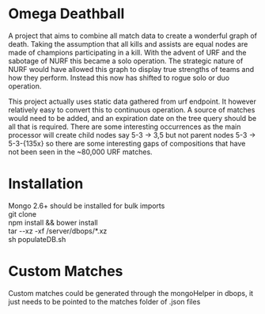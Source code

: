 # Omega Deathball

A project that aims to combine all match data to create a wonderful graph of death. Taking the assumption that all kills and assists are equal nodes are made of champions participating in a kill. With the advent of URF and the sabotage of NURF this became a solo operation. The strategic nature of NURF would have allowed this graph to display true strengths of teams and how they perform. Instead this now has shifted to rogue solo or duo operation.


This project actually uses static data gathered from urf endpoint. It however relatively easy to convert this to continuous operation. A source of matches would need to be added, and an expiration date on the tree query should be all that is required. There are some interesting occurrences as the main processor will create child nodes say 5-3 -> 3,5 but not parent nodes 5-3 -> 5-3-{135x} so there are some interesting gaps of compositions that have not been seen in the ~80,000 URF matches.


# Installation
Mongo 2.6+ should be installed for bulk imports  
git clone  
npm install && bower install  
tar --xz -xf /server/dbops/*.xz  
sh populateDB.sh  

# Custom Matches
Custom matches could be generated through the mongoHelper in dbops, it just needs to be pointed to the matches folder of .json files
